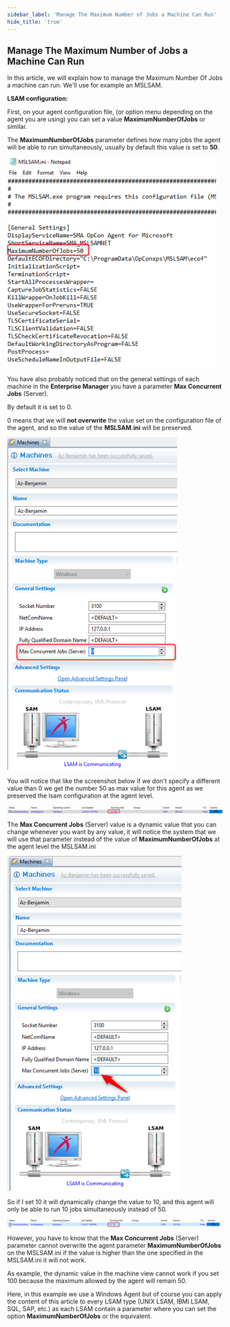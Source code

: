 ```yaml
---
sidebar_label: 'Manage The Maximum Number of Jobs a Machine Can Run'
hide_title: 'true'
---
```


## Manage The Maximum Number of Jobs a Machine Can Run

In this article, we will explain how to manage the Maximum Number Of Jobs a machine can run. We'll use for example an MSLSAM.

**LSAM configuration:**

First, on your agent configuration file, (or option menu depending on the agent you are using) you can set a value **MaximumNumberOfJobs** or similar.

The **MaximumNumberOfJobs** parameter defines how many jobs the agent will be able to run simultaneously, usually by default this value is set to **50**.

![](../static/img/rtaImage-115.png)

You have also probably noticed that on the general settings of each machine in the **Enterprise Manager** you have a parameter **Max Concurrent Jobs** (Server).

By default it is set to 0.

0 means that we will **not overwrite** the value set on the configuration file of the agent, and so the value of the **MSLSAM.ini** will be preserved.

![](../static/img/rtaImage-116.png)

You will notice that like the screenshot below if we don't specify a different value than 0 we get the number 50 as max value for this agent as we preserved the lsam configuration at the agent level.

![](../static/img/rtaImage-117.png)

The **Max Concurrent Jobs** (Server) value is a dynamic value that you can change whenever you want by any value, it will notice the system that we will use that parameter instead of the value of **MaximumNumberOfJobs** at the agent level the MSLSAM.ini

![](../static/img/rtaImage-118.png)

So if I set 10 it will dynamically change the value to 10, and this agent will only be able to run 10 jobs simultaneously instead of 50.

![](../static/img/rtaImage-119.png)

However, you have to know that the **Max Concurrent Jobs** (Server) parameter cannot overwrite the agent parameter **MaximumNumberOfJobs** on the MSLSAM.ini if the value is higher than the one specified in the MSLSAM.ini it will not work. 

As example, the dynamic value in the machine view cannot work if you set 100 because the maximum allowed by the agent will remain 50.

Here, in this example we use a Windows Agent but of course you can apply the content of this article to every LSAM type (UNIX LSAM, IBMi LSAM, SQL, SAP, etc.) as each LSAM contain a parameter where you can set the option **MaximumNumberOfJobs** or the equivalent.